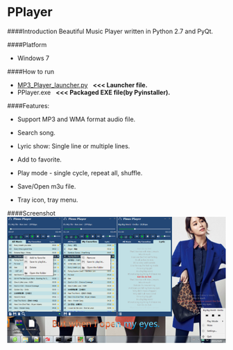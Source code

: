 # PPlayer
####Introduction
Beautiful Music Player written in Python 2.7 and PyQt.

####Platform
* Windows 7

####How to run
* <a href="https://github.com/wn0112/PPlayer/blob/master/MP3_Player_launcher.py">MP3_Player_launcher.py</a> &nbsp;  <b><<< Launcher file.</b>
* PPlayer.exe  &nbsp;&nbsp;<b><<<  Packaged EXE file(by Pyinstaller).</b>

####Features:

* Support MP3 and WMA format audio file.

* Search song.

* Lyric show: Single line or multiple lines.

* Add to favorite.

* Play mode - single cycle, repeat all, shuffle.

* Save/Open m3u file.

* Tray icon, tray menu.

####Screenshot
![Screenshot](https://github.com/wn0112/PPlayer/blob/master/screenshot.png)
